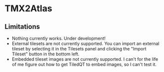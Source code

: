 # TMX2Atlas

## Limitations
* Nothing currently works. Under development!
* External tilesets are not currently supported. You can import an external tileset by selecting it in the Tilesets panel and clicking the "Import Tileset" button in the bottom left.
* Embedded tileset images are not currently supported. I can't for the life of me figure out how to get TiledQT to embed images, so I can't test it.
